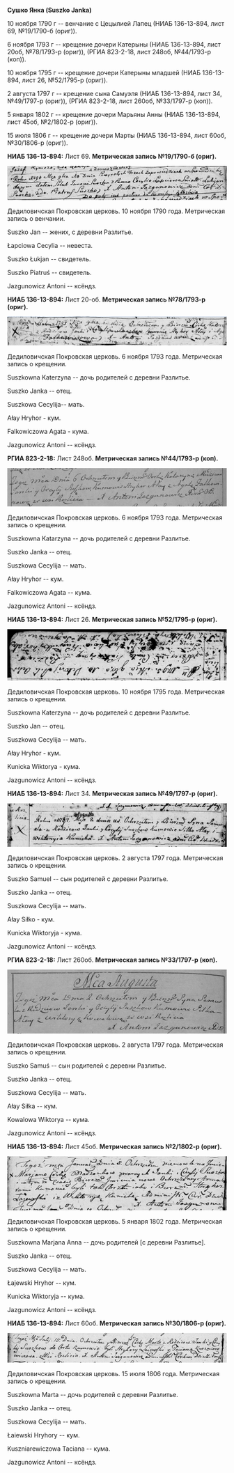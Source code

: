 **Сушко Янка (Suszko Janka)**

10 ноября 1790 г -- венчание с Цецылией Лапец (НИАБ 136-13-894, лист 69,
№19/1790-б (ориг)).

6 ноября 1793 г -- крещение дочери Катерыны (НИАБ 136-13-894, лист 20об,
№78/1793-р (ориг)), (РГИА 823-2-18, лист 248об, №44/1793-р (коп)).

10 ноября 1795 г -- крещение дочери Катерыны младшей (НИАБ 136-13-894,
лист 26, №52/1795-р (ориг)).

2 августа 1797 г -- крещение сына Самуэля (НИАБ 136-13-894, лист 34,
№49/1797-р (ориг)), (РГИА 823-2-18, лист 260об, №33/1797-р (коп)).

5 января 1802 г -- крещение дочери Марьяны Анны (НИАБ 136-13-894, лист
45об, №2/1802-р (ориг)).

15 июля 1806 г -- крещение дочери Марты (НИАБ 136-13-894, лист 60об,
№30/1806-р (ориг)).

**НИАБ 136-13-894:** Лист 69. **Метрическая запись №19/1790-б (ориг).**

![](./media/3397a01c140494046e6eb63ec1d789a770bc83c1.png)

Дедиловичская Покровская церковь. 10 ноября 1790 года. Метрическая
запись о венчании.

Suszko Jan -- жених, с деревни Разлитье.

Łapciowa Cecylia -- невеста.

Suszko Łukjan -- свидетель.

Suszko Piatruś -- свидетель.

Jazgunowicz Antoni -- ксёндз.

**НИАБ 136-13-894:** Лист 20-об. **Метрическая запись №78/1793-р
(ориг).**

![](./media/f53c7fc71732b2bfb9d94985222bbee0ff693d14.png)

Дедиловичская Покровская церковь. 6 ноября 1793 года. Метрическая запись
о крещении.

Suszkowna Katerzyna -- дочь родителей с деревни Разлитье.

Suszko Janka -- отец.

Suszkowa Cecylija-- мать.

Ałay Hryhor - кум.

Falkowiczowa Agata - кума.

Jazgunowicz Antoni -- ксёндз.

**РГИА 823-2-18:** Лист 248об. **Метрическая запись №44/1793-р (коп).**

![](./media/0a84a26f466b37ee9a5a1dab45da7fd7275b994a.png)

Дедиловичская Покровская церковь. 6 ноября 1793 года. Метрическая запись
о крещении.

Suszkowna Katarzyna -- дочь родителей с деревни Разлитье.

Suszko Janka -- отец.

Suszkowa Cecylija -- мать.

Ałay Hryhor -- кум.

Falkowiczowa Agata -- кума.

Jazgunowicz Antoni -- ксёндз.

**НИАБ 136-13-894:** Лист 26. **Метрическая запись №52/1795-р (ориг).**

![](./media/affdc4bc22472e8aa1962bbe5677edd0c466db9d.png)

Дедиловичская Покровская церковь. 10 ноября 1795 года. Метрическая
запись о крещении.

Suszkowna Katerzyna -- дочь родителей с деревни Разлитье.

Suszko Jan -- отец.

Suszkowa Cecylija -- мать.

Ałay Hryhor - кум.

Kunicka Wiktorya - кума.

Jazgunowicz Antoni -- ксёндз.

**НИАБ 136-13-894:** Лист 34. **Метрическая запись №49/1797-р (ориг).**

![](./media/320d2806bea75452f57e592f8c26f1ffdff19261.png)

Дедиловичская Покровская церковь. 2 августа 1797 года. Метрическая
запись о крещении.

Suszko Samuel -- сын родителей с деревни Разлитье.

Suszko Janka -- отец.

Suszkowa Cecylija -- мать.

Ałay Siłko - кум.

Kunicka Wiktoryja - кума.

Jazgunowicz Antoni -- ксёндз.

**РГИА 823-2-18:** Лист 260об. **Метрическая запись №33/1797-р (коп).**

![](./media/ebd36a91e5654a018dcdadfab87a7fb31e1c2e85.png)

Дедиловичская Покровская церковь. 2 августа 1797 года. Метрическая
запись о крещении.

Suszko Samuś -- сын родителей с деревни Разлитье.

Suszko Janka -- отец.

Suszkowa Cecylija -- мать.

Ałay Siłka -- кум.

Kowalowa Wiktorya -- кума.

Jazgunowicz Antoni -- ксёндз.

**НИАБ 136-13-894:** Лист 45об. **Метрическая запись №2/1802-р (ориг).**

![](./media/c1f126b609427c9b4b109371337fcdd7deaa0ad2.png)

Дедиловичская Покровская церковь. 5 января 1802 года. Метрическая запись
о крещении.

Suszkowna Marjana Anna -- дочь родителей \[с деревни Разлитье\].

Suszko Janka -- отец.

Suszkowa Cecylija -- мать.

Łajewski Hryhor -- кум.

Kunicka Wiktoryja -- кума.

Jazgunowicz Antoni -- ксёндз.

**НИАБ 136-13-894:** Лист 60об. **Метрическая запись №30/1806-р
(ориг).**

![](./media/2e6684ce08ea717e17a11f693bd16f65a2dc4c62.png)

Дедиловичская Покровская церковь. 15 июля 1806 года. Метрическая запись
о крещении.

Suszkowna Marta -- дочь родителей с деревни Разлитье.

Suszko Janka -- отец.

Suszkowa Cecylija -- мать.

Łaiewski Hryhory -- кум.

Kuszniarewiczowa Taciana -- кума.

Jazgunowicz Antoni -- ксёндз.
